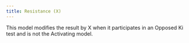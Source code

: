 ```yaml
---
title: Resistance (X)
---
```

This model modifies the result by X when it participates in an Opposed Ki test and is not the Activating model.